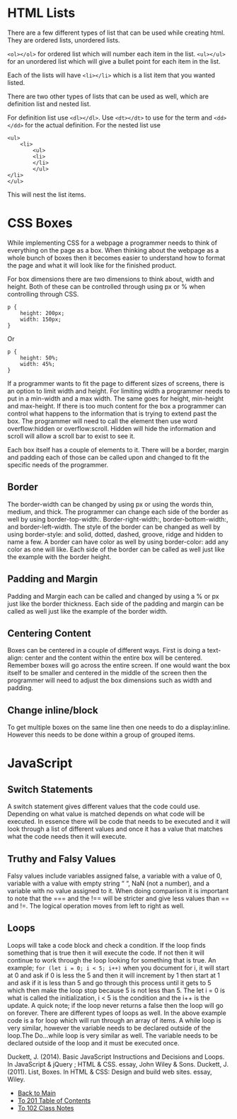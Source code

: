# HTML Lists

There are a few different types of list that can be used while creating html. They are ordered lists, unordered lists.

``` <ol></ol> ``` for ordered list which will number each item in the list.
``` <ul></ul> ``` for an unordered list which will give a bullet point for each item in the list.

Each of the lists will have ``` <li></li> ``` which is a list item that you wanted listed.

There are two other types of lists that can be used as well, which are definition list and nested list.

For definition list use ``` <dl></dl> ```. Use ``` <dt></dt> ``` to use for the term and ``` <dd></dd> ``` for the actual definition.
For the nested list use 
```
<ul>
	<li>
		<ul>
		<li>
		</li>
		</ul>
</li>
</ul>
```
This will nest the list items.

# CSS Boxes

While implementing CSS for a webpage a programmer needs to think of everything on the page as a box. When thinking about the webpage as a whole bunch of boxes then it becomes easier to understand how to format the page and what it will look like for the finished product. 

For box dimensions there are two dimensions to think about, width and height. Both of these can be controlled through using px or % when controlling through CSS.

~~~
p {
	height: 200px;
	width: 150px;
}
~~~
Or
~~~
p {
	height: 50%;
	width: 45%;
}
~~~

If a programmer wants to fit the page to different sizes of screens, there is an option to limit width and height. For limiting width a programmer needs to put in a min-width and a max width.
The same goes for height, min-height and max-height. If there is too much content for the box a programmer can control what happens to the information that is trying to extend past the box. The programmer will need to call the element then use word overflow:hidden or overflow:scroll. Hidden will hide the information and scroll will allow a scroll bar to exist to see it.

Each box itself has a couple of elements to it. There will be a border, margin and padding each of those can be called upon and changed to fit the specific needs of the programmer.

## Border

The border-width can be changed by using px or using the words thin, medium, and thick. The programmer can change each side of the border as well by using border-top-width:. Border-right-width:, border-bottom-width:, and border-left-width.  The style of the border can be changed as well by using border-style: and solid, dotted, dashed, groove, ridge and hidden to name a few. A border can have color as well by using border-color: add any color as one will like. Each side of the border can be called as well just like the example with the border height. 

## Padding and Margin

Padding and Margin each can be called and changed by using a % or px just like the border thickness. Each side of the padding and margin can be called as well just like the example of the border width.

## Centering Content

Boxes can be centered in a couple of different ways. First is doing a text-align: center and the content within the entire box will be centered. Remember boxes will go across the entire screen. If one would want the box itself to be smaller and centered in the middle of the screen then the programmer will need to adjust the box dimensions such as width and padding. 

## Change inline/block

To get multiple boxes on the same line then one needs to do a display:inline. However this needs to be done within a group of grouped items.

# JavaScript

## Switch Statements

A switch statement gives different values that the code could use. Depending on what value is matched depends on what code will be executed. In essence there will be code that needs to be executed and it will look through a list of different values and once it has a value that matches what the code needs then it will execute.

## Truthy and Falsy Values

Falsy values include variables assigned false, a variable with a value of 0, variable with a value with empty string “ “, NaN (not a number), and a variable with no value assigned to it. When doing comparison it is important to note that the === and the !== will be stricter and give less values than == and !=.  The logical operation moves from left to right as well.

## Loops

Loops will take a code block and check a condition. If the loop finds something that is true then it will execute the code. If not then it will continue to work through the loop looking for something that is true. An example;
``` for (let i = 0; i < 5; i++) ``` when you document for i, it will start at 0 and ask if 0 is less the 5 and then it will increment by 1 then start at 1 and ask if it is less than 5 and go through this process until it gets to 5 which then make the loop stop because 5 is not less than 5. The let i = 0 is what is called the initialization, i < 5 is the condition and the i++ is the update. A quick note; if the loop never returns a false then the loop will go on forever. There are different types of loops as well. In the above example code is a for loop which will run through an array of items. A while loop is very similar, however the variable needs to be declared outside of the loop.The Do...while loop is very similar as well. The variable needs to be declared outside of the loop and it must be executed once.

Duckett, J. (2014). Basic JavaScript Instructions and Decisions and Loops. In JavaScript & jQuery ; HTML & CSS. essay, John Wiley & Sons. 
Duckett, J. (2011). List, Boxes. In HTML & CSS: Design and build web sites. essay, Wiley. 

- [Back to Main](README.md)
- [To 201 Table of Contents](class_201_notes.md)
- [To 102 Class Notes](class_102_notes.md)